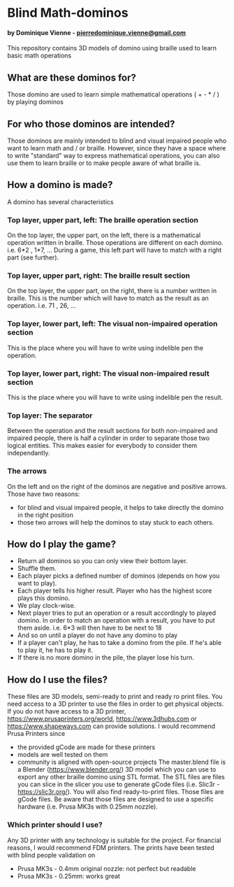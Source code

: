 # Blind Math-dominos
#### by Dominique Vienne - pierredominique.vienne@gmail.com
This repository contains 3D models of domino using braille used to learn basic math operations
## What are these dominos for?
Those domino are used to learn simple mathematical operations ( + - * / ) by playing dominos
## For who those dominos are intended?
Those dominos are mainly intended to blind and visual impaired people who want to learn math and / or braille. However, since they have a space where to write "standard" way to express mathematical operations, you can also use them to learn braille or to make people aware of what braille is. 
## How a domino is made?
A domino has several characteristics
### Top layer, upper part, left: The braille operation section
On the top layer, the upper part, on the left, there is a mathematical operation written in braille. Those operations are different on each domino. i.e. 6\*2 , 1\*7, ... 
During a game, this left part will have to match with a right part (see further).  
### Top layer, upper part, right: The braille result section
On the top layer, the upper part, on the right, there is a number written in braille. This is the number which will have to match as the result as an operation. i.e. 71 , 26, ... 
### Top layer, lower part, left: The visual non-impaired operation section
This is the place where you will have to write using indelible pen the operation.  
### Top layer, lower part, right: The visual non-impaired result section
This is the place where you will have to write using indelible pen the result.
### Top layer: The separator
Between the operation and the result sections for both non-impaired and impaired people, there is half a cylinder in order to separate those two logical entities. This makes easier for everybody to consider them independantly. 
### The arrows
On the left and on the right of the dominos are negative and positive arrows. Those have two reasons:
- for blind and visual impaired people, it helps to take directly the domino in the right position
- those two arrows will help the dominos to stay stuck to each others. 
## How do I play the game?
- Return all dominos so you can only view their bottom layer. 
- Shuffle them.
- Each player picks a defined number of dominos (depends on how you want to play). 
- Each player tells his higher result. Player who has the highest score plays this domino. 
- We play clock-wise. 
- Next player tries to put an operation or a result accordingly to played domino. In order to match an operation with a result, you have to put them aside. i.e. 6\*3 will then have to be next to 18
- And so on until a player do not have any domino to play
- If a player can't play, he has to take a domino from the pile. If he's able to play it, he has to play it. 
- If there is no more domino in the pile, the player lose his turn. 
## How do I use the files?
These files are 3D models, semi-ready to print and ready ro print files. You need access to a 3D printer to use the files in order to get physical objects. If you do not have access to a 3D printer, https://www.prusaprinters.org/world, https://www.3dhubs.com or https://www.shapeways.com can provide solutions. I would recommend Prusa Printers since 
- the provided gCode are made for these printers
- models are well tested on them
- community is aligned with open-source projects
The master.blend file is a Blender (https://www.blender.org/) 3D model which you can use to export any other braille domino using STL format. 
The STL files are files you can slice in the slicer you use to generate gCode files (i.e. Slic3r - https://slic3r.org/). 
You will also find ready-to-print files. Those files are gCode files. Be aware that those files are designed to use a specific hardware (i.e. Prusa MK3s with 0.25mm nozzle). 
### Which printer should I use?
Any 3D printer with any technology is suitable for the project. For financial reasons, I would recommend FDM printers. 
The prints have been tested with blind people validation on
- Prusa MK3s - 0.4mm original nozzle: not perfect but readable
- Prusa MK3s - 0.25mm: works great
